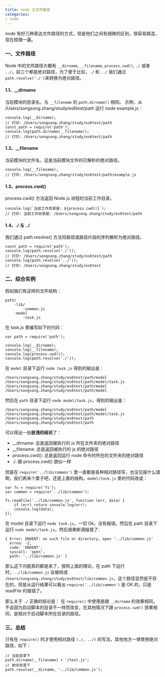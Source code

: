 ```yaml
---
title: node 之文件路径
categories:
- node
---
```

node 有好几种表达文件路径的方式，但是他们之间有细微的区别，很容易搞混，现在梳理一遍。
<!--more--> 
### 一、文件路径
Node 中的文件路径大概有 `__dirname`, `__filename`, `process.cwd()`, `./` 或者 `../`，前三个都是绝对路径，为了便于比较，`./` 和 `../` 我们通过 `path.resolve('./')`来转换为绝对路径。
#### 1.1、__dirname
当前模块的目录名，与 `__filename` 的 `path.dirname()` 相同。
示例，从 /Users/songsong.zhang/study/es6test/path 运行 node example.js：
```
console.log(__dirname);
// 打印: /Users/songsong.zhang/study/es6test/path
const path = require('path');
console.log(path.dirname(__filename));
// 打印: /Users/songsong.zhang/study/es6test/path
```
#### 1.2、__filename
当前模块的文件名，这是当前模块文件的已解析的绝对路径。
```
console.log(__filename);
// 打印: /Users/songsong.zhang/study/es6test/path/example.js
```
#### 1.3、process.cwd()
process.cwd() 方法返回 Node.js 进程的当前工作目录。
```
console.log(`当前工作目录是: ${process.cwd()}`);
// 打印: 当前工作目录是: /Users/songsong.zhang/study/es6test/path
```
#### 1.4、./ 与 ../
我们通过 path.resolve() 方法将路径或路径片段的序列解析为绝对路径。
```
const path = require('path');
console.log(path.resolve('./'));
// 打印: /Users/songsong.zhang/study/es6test/path
console.log(path.resolve('../'));
// 打印: /Users/songsong.zhang/study/es6test
```
### 二、综合实例
假如我们有这样的文件结构：
```
path/
    -lib/
        -common.js
    -model
        -task.js
```
在 task.js 里编写如下的代码：
```
var path = require('path');

console.log(__dirname);
console.log(__filename);
console.log(process.cwd());
console.log(path.resolve('./'));
```
在 `model` 目录下运行 `node task.js` 得到的输出是：
```
/Users/songsong.zhang/study/es6test/path/model
/Users/songsong.zhang/study/es6test/path/model/task.js
/Users/songsong.zhang/study/es6test/path/model
/Users/songsong.zhang/study/es6test/path/model
```
然后在 `path` 目录下运行 `node model/task.js`，得到的输出是：
```
/Users/songsong.zhang/study/es6test/path/model
/Users/songsong.zhang/study/es6test/path/model/task.js
/Users/songsong.zhang/study/es6test/path
/Users/songsong.zhang/study/es6test/path
```
可以得出一些**肤浅的结论**了：
* __dirname: 总是返回被执行的 js 所在文件夹的绝对路径
* __filename: 总是返回被执行的 js 的绝对路径
* process.cwd(): 总是返回运行 node 命令时所在的文件夹的绝对路径
* ./: 跟 process.cwd() 貌似一样

但是在 `require('../lib/common')` 里一直都是各种相对路径写，也没见报什么错啊，我们再来个栗子吧，还是上面的结构，`model/task.js` 里的代码改成：
```
var fs = require('fs');
var common = require('../lib/common');

fs.readFile('../lib/common.js', function (err, data) {
    if (err) return console.log(err);
    console.log(data);
});
```
在 model 目录下运行 `node task.js`，一切 Ok，没有报错。然后在 path 目录下运行 `node model/task.js`，然后很果断滴报错了:
```
{ Error: ENOENT: no such file or directory, open '../lib/common.js'
  errno: -2,
  code: 'ENOENT',
  syscall: 'open',
  path: '../lib/common.js' }
```
那么这下问题真的都是来了，按照上面的理论，在 path 下运行时，`../lib/common.js` 会被转成 `/Users/songsong.zhang/study/es6test/lib/common.js`，这个路径显然是不存在的，但是从运行结果可以看出 `require('../lib/common')` 是 OK 的，只是 readFile 时报错了。

那么关于 `./` 正确的结论是：
在 `require()` 中使用是跟 `__dirname` 的效果相同，不会因为启动脚本的目录不一样而改变，在其他情况下跟 `process.cwd()` 效果相同，是相对于启动脚本所在目录的路径。
### 三、总结
只有在 `require()` 时才使用相对路径 `(./, ../)` 的写法，其他地方一律使用绝对路径，如下：
```
// 当前目录下
path.dirname(__filename) + '/test.js';
// 相邻目录下
path.resolve(__dirname, '../lib/common.js');
```